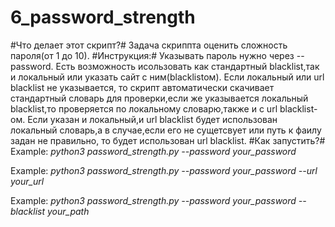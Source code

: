 # 6_password_strength
#Что делает этот скрипт?#
Задача скриппта оценить сложность пароля(от 1 до 10).
#Инструкция:#
Указывать пароль нужно через --password. Есть возможность исользовать как стандартный blacklist,так и локальный или указать сайт с ним(blacklistом). Если локальный или url blacklist не указывается, то скрипт автоматически скачивает стандартный словарь для проверки,если же указывается локальный blacklist,то проверяется по локальному словарю,также и с url blacklist-ом. Если указан и локальный,и url blacklist будет использован локальный словарь,а в случае,если его не сущетсвует или путь к фаилу задан не правильно, то будет использован url blacklist.
#Как запустить?#
Example: *python3 password_strength.py --password your_password*

Example: *python3 password_strength.py --password your_password --url your_url*

Example: *python3 password_strength.py --password your_password --blacklist your_path*

